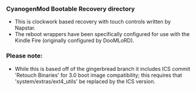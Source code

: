 ### CyanogenMod Bootable Recovery directory
* This is clockwork based recovery with touch controls written by Napstar.
* The reboot wrappers have been specifically configured for use with the Kindle Fire (originally configured by DooMLoRD).

### Please note:
* While this is based off of the gingerbread branch it includes ICS commit 'Retouch Binaries' for 3.0 boot image compatibility; this requires that 'system/extras/ext4_utils' be replaced by the ICS version.
